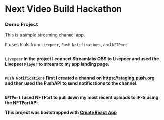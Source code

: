 # Next Video Build Hackathon 

### Demo Project

This is a simple streaming channel app.

It uses tools from `Livepeer`, `Push Notifications`, and `NFTPort`.
##

`Livepeer`
<b>
In the project I connect Streamlabs OBS to Livepeer and used the Livepeer `Player` to stream to my app landing page.

##

`Push Notifications`
First I created a channel on https://staging.push.org and then used the PushAPI to send notifications to the channel.

##

`NFTPort`
I used NFTPort to pull down my most recent uploads to IPFS using the NFTPortAPI.





This project was bootstrapped with [Create React App](https://github.com/facebook/create-react-app).


